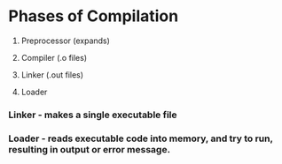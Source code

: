 # Phases of Compilation
1. Preprocessor (expands)

2. Compiler (.o files)

3. Linker (.out files)

4. Loader

### Linker - makes a single executable file

### Loader - reads executable code into memory, and try to run, resulting in output or error message.

  
